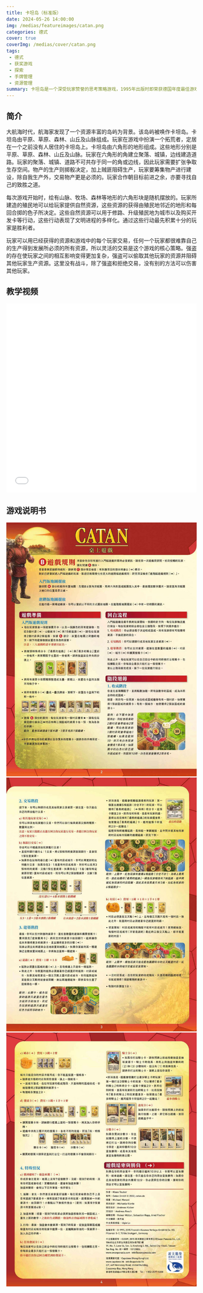 ```yaml
---
title: 卡坦岛（标准版）
date: 2024-05-26 14:00:00
img: /medias/featureimages/catan.png
categories: 德式
cover: true
coverImg: /medias/cover/catan.png
tags:
 - 德式
 - 获奖游戏
 - 探索
 - 手牌管理
 - 资源管理
summary: 卡坦岛是一个深受玩家赞誉的思考策略游戏，1995年出版时即荣获德国年度最佳游戏、及德国玩家票选最佳游戏第一名。
---
```


## 简介

大航海时代，航海家发现了一个资源丰富的岛屿为背景。该岛屿被唤作卡坦岛。卡坦岛由平原、草原、森林、山丘及山脉组成。玩家在游戏中扮演一个拓荒者，定居在一个之前没有人居住的卡坦岛上。卡坦岛由六角形的地形组成。这些地形分别是平原、草原、森林、山丘及山脉。玩家在六角形的角建立聚落、城镇，边线建造道路。玩家的聚落、城镇、道路不可共存于同一的角或边线，因此玩家需要扩张争取生存空间。物产的生产则掷骰决定，加上贼匪阻碍生产，玩家要筹集物产进行建设，除自我生产外，交易物产更是必须的。玩家合作朝目标前进之余，亦要寻找自己的致胜之道。

每次游戏开始时，绘有山脉、牧场、森林等地形的六角形块是随机摆放的。玩家所建造的殖民地可以给玩家提供自然资源，这些资源的获得由殖民地邻近的地形和每回合掷的色子所决定。这些自然资源可以用于修路、升级殖民地为城市以及购买开发卡等行动，这些行动表现了文明进程的多样化。通过这些行动最先积累十分的玩家是胜利者。

玩家可以用已经获得的资源和游戏中的每个玩家交易，任何一个玩家都很难靠自己的生产得到发展所必须的所有资源，所以灵活的交易是这个游戏的核心策略。强盗的存在使玩家之间的相互影响变得更加复杂，强盗可以偷取其他玩家的资源并阻碍其他玩家生产资源。这里没有战斗，除了强盗和拒绝交易，没有别的方法可以伤害其他玩家。

## 教学视频

<div class="auto-resizable-iframe">
  <div>
    <iframe src="//player.bilibili.com/player.html?isOutside=true&aid=89307639&bvid=BV1j7411n7A5&cid=152540655&p=1&autoplay=0&poster=1&muted=0" scrolling="no" border="0" frameborder="no" framespacing="0" allowfullscreen="true" style="width: 100%; height: 500px"></iframe>
  </div>
</div>

## 游戏说明书
![教程1](/medias/tutorials/catan/1.jpg "教程1")
![教程2](/medias/tutorials/catan/2.jpg "教程2")
![教程3](/medias/tutorials/catan/3.jpg "教程3")